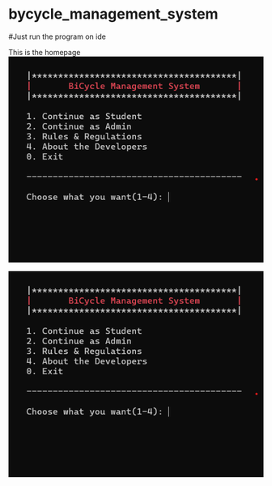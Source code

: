 # bycycle_management_system

#Just run the program on ide

This is the homepage
![Home](https://raw.githubusercontent.com/ashikulislam30/bycycle_management_system/main/img/Screenshot%202024-09-11%20144834.png)


![about](https://raw.githubusercontent.com/ashikulislam30/bycycle_management_system/main/img/Screenshot%202024-09-11%20144834.png)
